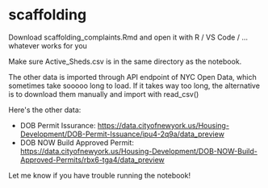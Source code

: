 # scaffolding

Download scaffolding_complaints.Rmd and open it with R / VS Code / ... whatever works for you

Make sure Active_Sheds.csv is in the same directory as the notebook.

The other data is imported through API endpoint of NYC Open Data, which sometimes take sooooo long to load. If it takes way too long, the alternative is to download them manually and import with read_csv()

Here's the other data:
- DOB Permit Issurance: https://data.cityofnewyork.us/Housing-Development/DOB-Permit-Issuance/ipu4-2q9a/data_preview
- DOB NOW Build Approved Permit: https://data.cityofnewyork.us/Housing-Development/DOB-NOW-Build-Approved-Permits/rbx6-tga4/data_preview

Let me know if you have trouble running the notebook!

